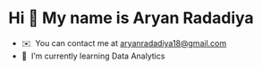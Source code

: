 Hi 👋 My name is Aryan Radadiya
===============================

* ✉️  You can contact me at [aryanradadiya18@gmail.com](mailto:aryanradadiya18@gmail.com)
* 🧠  I’m currently learning Data Analytics
